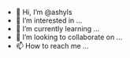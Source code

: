 - 👋 Hi, I’m @ashyls
- 👀 I’m interested in ...
- 🌱 I’m currently learning ...
- 💞️ I’m looking to collaborate on ...
- 📫 How to reach me ...

<!---
ashyls/ashyls is a ✨ special ✨ repository because its `README.md` (this file) appears on your GitHub profile.
You can click the Preview link to take a look at your changes.
--->
